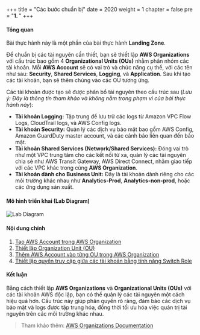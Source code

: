 +++
title = "Các bước chuẩn bị"
date = 2020
weight = 1
chapter = false
pre = "<b>1. </b>"
+++

#### Tổng quan

Bài thực hành này là một phần của bài thực hành **Landing Zone**.

Để chuẩn bị các tài nguyên cần thiết, bạn sẽ thiết lập **AWS Organizations** với cấu trúc bao gồm 4 **Organizational Units (OUs)** nhằm phân nhóm các tài khoản. Mỗi **AWS Account** sẽ có vai trò và chức năng cụ thể, với các tên như sau: **Security**, **Shared Services**, **Logging**, và **Application**. Sau khi tạo các tài khoản, bạn sẽ thêm chúng vào các OU tương ứng.

Các tài khoản được tạo sẽ được phân bổ tài nguyên theo cấu trúc sau (*Lưu ý: Đây là thông tin tham khảo và không nằm trong phạm vi của bài thực hành này*):
- **Tài khoản Logging:** Tập trung để lưu trữ các logs từ Amazon VPC Flow Logs, CloudTrail logs, và AWS Config logs.
- **Tài khoản Security:** Quản lý các dịch vụ bảo mật bao gồm AWS Config, Amazon GuardDuty master account, và các cảnh báo liên quan đến bảo mật.
- **Tài khoản Shared Services (Network/Shared Services):** Đóng vai trò như một VPC trung tâm cho các kết nối từ xa, quản lý các tài nguyên chia sẻ như AWS Transit Gateway, AWS Direct Connect, nhằm giao tiếp với các VPC khác trong cùng **AWS Organization**.
- **Tài khoản dành cho Business Unit:** Đây là tài khoản dành riêng cho các môi trường khác nhau như **Analytics-Prod**, **Analytics-non-prod**, hoặc các ứng dụng sản xuất.

#### Mô hình triển khai (Lab Diagram)
![Lab Diagram](/images/1/1.png?width=70pc)

#### Nội dung chính
1. [Tạo AWS Account trong AWS Organization](1-create-aws-account)
2. [Thiết lập Organization Unit (OU)](2-configure-OU)
3. [Thêm AWS Account vào từng OU trong AWS Organization](3-add-account-to-ou)
4. [Thiết lập quyền truy cập giữa các tài khoản bằng tính năng Switch Role](4-switch-role)

#### Kết luận
Bằng cách thiết lập **AWS Organizations** và **Organizational Units (OUs)** với các tài khoản AWS độc lập, bạn có thể quản lý các tài nguyên một cách hiệu quả hơn. Cấu trúc này giúp phân quyền rõ ràng, đảm bảo các dịch vụ bảo mật và logs được tập trung hóa, đồng thời tối ưu hóa việc quản trị tài nguyên trên các môi trường khác nhau.

> Tham khảo thêm: [AWS Organizations Documentation](https://docs.aws.amazon.com/organizations/latest/userguide/orgs_introduction.html)
